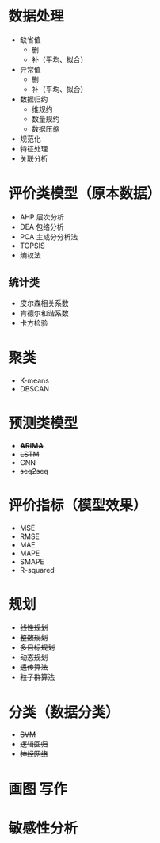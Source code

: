 # 数据处理

- 缺省值
  - 删
  - 补（平均、拟合）
- 异常值
  - 删
  - 补（平均、拟合）
- 数据归约
  - 维规约
  - 数量规约
  - 数据压缩
- 规范化
- 特征处理
- 关联分析



# 评价类模型（原本数据）

- AHP 层次分析
- DEA 包络分析
- PCA 主成分分析法
- TOPSIS
- 熵权法



## 统计类

- 皮尔森相关系数
- 肯德尔和谐系数
- 卡方检验





# 聚类

- K-means
- DBSCAN



# 预测类模型

- ~~**ARIMA**~~
- ~~LSTM~~
- ~~CNN~~
- ~~seq2seq~~

# 评价指标（模型效果）

- MSE
- RMSE
- MAE
- MAPE
- SMAPE
- R-squared

# 规划

- ~~线性规划~~
- ~~整数规划~~
- ~~多目标规划~~
- ~~动态规划~~
- ~~遗传算法~~
- ~~粒子群算法~~



# 分类（数据分类）

- ~~SVM~~
- ~~逻辑回归~~
- ~~神经网络~~



# 画图 写作

# **敏感性分析**